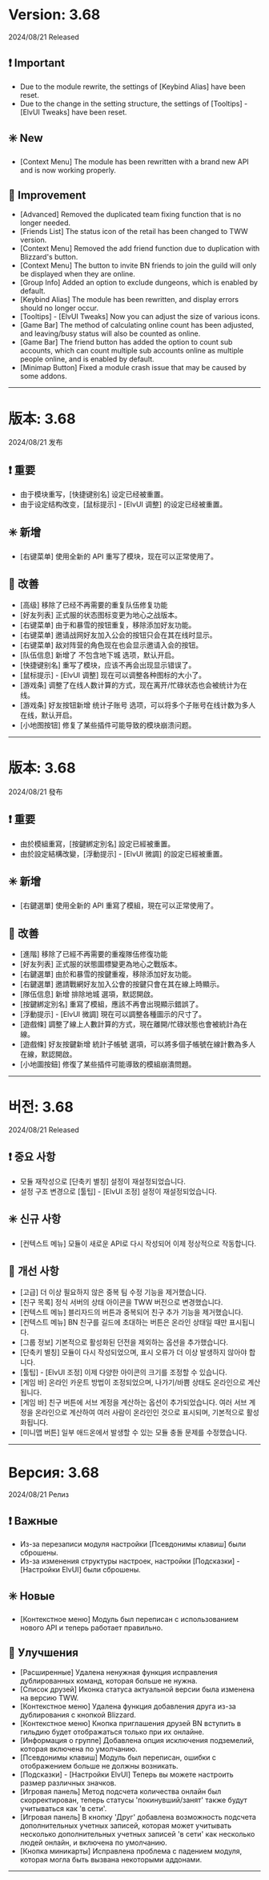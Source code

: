 # Version: 3.68
2024/08/21 Released
## ❗ Important
- Due to the module rewrite, the settings of [Keybind Alias] have been reset.
- Due to the change in the setting structure, the settings of [Tooltips] - [ElvUI Tweaks] have been reset.
## ✳️ New
- [Context Menu] The module has been rewritten with a brand new API and is now working properly.
## 💪 Improvement
- [Advanced] Removed the duplicated team fixing function that is no longer needed.
- [Friends List] The status icon of the retail has been changed to TWW version.
- [Context Menu] Removed the add friend function due to duplication with Blizzard's button.
- [Context Menu] The button to invite BN friends to join the guild will only be displayed when they are online.
- [Group Info] Added an option to exclude dungeons, which is enabled by default.
- [Keybind Alias] The module has been rewritten, and display errors should no longer occur.
- [Tooltips] - [ElvUI Tweaks] Now you can adjust the size of various icons.
- [Game Bar] The method of calculating online count has been adjusted, and leaving/busy status will also be counted as online.
- [Game Bar] The friend button has added the option to count sub accounts, which can count multiple sub accounts online as multiple people online, and is enabled by default.
- [Minimap Button] Fixed a module crash issue that may be caused by some addons.

------
# 版本: 3.68
2024/08/21 发布
## ❗ 重要
- 由于模块重写，[快捷键别名] 设定已经被重置。
- 由于设定结构改变，[鼠标提示] - [ElvUI 调整] 的设定已经被重置。
## ✳️ 新增
- [右键菜单] 使用全新的 API 重写了模块，现在可以正常使用了。
## 💪 改善
- [高级] 移除了已经不再需要的重复队伍修复功能
- [好友列表] 正式服的状态图标变更为地心之战版本。
- [右键菜单] 由于和暴雪的按钮重复，移除添加好友功能。
- [右键菜单] 邀请战网好友加入公会的按钮只会在其在线时显示。
- [右键菜单] 敌对阵营的角色现在也会显示邀请入会的按钮。
- [队伍信息] 新增了 不包含地下城 选项，默认开启。
- [快捷键别名] 重写了模块，应该不再会出现显示错误了。
- [鼠标提示] - [ElvUI 调整] 现在可以调整各种图标的大小了。
- [游戏条] 调整了在线人数计算的方式，现在离开/忙碌状态也会被统计为在线。
- [游戏条] 好友按钮新增 统计子账号 选项，可以将多个子账号在线计数为多人在线，默认开启。
- [小地图按钮] 修复了某些插件可能导致的模块崩溃问题。

------
# 版本: 3.68
2024/08/21 發布
## ❗ 重要
- 由於模組重寫，[按鍵綁定別名] 設定已經被重置。
- 由於設定結構改變，[浮動提示] - [ElvUI 微調] 的設定已經被重置。
## ✳️ 新增
- [右鍵選單] 使用全新的 API 重寫了模組，現在可以正常使用了。
## 💪 改善
- [進階] 移除了已經不再需要的重複隊伍修復功能
- [好友列表] 正式服的狀態圖標變更為地心之戰版本。
- [右鍵選單] 由於和暴雪的按鍵重複，移除添加好友功能。
- [右鍵選單] 邀請戰網好友加入公會的按鍵只會在其在線上時顯示。
- [隊伍信息] 新增 排除地城 選項，默認開啟。
- [按鍵綁定別名] 重寫了模組，應該不再會出現顯示錯誤了。
- [浮動提示] - [ElvUI 微調] 現在可以調整各種圖示的尺寸了。
- [遊戲條] 調整了線上人數計算的方式，現在離開/忙碌狀態也會被統計為在線。
- [遊戲條] 好友按鍵新增 統計子帳號 選項，可以將多個子帳號在線計數為多人在線，默認開啟。
- [小地圖按鈕] 修復了某些插件可能導致的模組崩潰問題。

------
# 버전: 3.68
2024/08/21 Released
## ❗ 중요 사항
- 모듈 재작성으로 [단축키 별칭] 설정이 재설정되었습니다.
- 설정 구조 변경으로 [툴팁] - [ElvUI 조정] 설정이 재설정되었습니다.
## ✳️ 신규 사항
- [컨텍스트 메뉴] 모듈이 새로운 API로 다시 작성되어 이제 정상적으로 작동합니다.
## 💪 개선 사항
- [고급] 더 이상 필요하지 않은 중복 팀 수정 기능을 제거했습니다.
- [친구 목록] 정식 서버의 상태 아이콘을 TWW 버전으로 변경했습니다.
- [컨텍스트 메뉴] 블리자드의 버튼과 중복되어 친구 추가 기능을 제거했습니다.
- [컨텍스트 메뉴] BN 친구를 길드에 초대하는 버튼은 온라인 상태일 때만 표시됩니다.
- [그룹 정보] 기본적으로 활성화된 던전을 제외하는 옵션을 추가했습니다.
- [단축키 별칭] 모듈이 다시 작성되었으며, 표시 오류가 더 이상 발생하지 않아야 합니다.
- [툴팁] - [ElvUI 조정] 이제 다양한 아이콘의 크기를 조정할 수 있습니다.
- [게임 바] 온라인 카운트 방법이 조정되었으며, 나가기/바쁨 상태도 온라인으로 계산됩니다.
- [게임 바] 친구 버튼에 서브 계정을 계산하는 옵션이 추가되었습니다. 여러 서브 계정을 온라인으로 계산하여 여러 사람이 온라인인 것으로 표시되며, 기본적으로 활성화됩니다.
- [미니맵 버튼] 일부 애드온에서 발생할 수 있는 모듈 충돌 문제를 수정했습니다.

------
# Версия: 3.68
2024/08/21 Релиз
## ❗ Важные
- Из-за перезаписи модуля настройки [Псевдонимы клавиш] были сброшены.
- Из-за изменения структуры настроек, настройки [Подсказки] - [Настройки ElvUI] были сброшены.
## ✳️ Новые
- [Контекстное меню] Модуль был переписан с использованием нового API и теперь работает правильно.
## 💪 Улучшения
- [Расширенные] Удалена ненужная функция исправления дублированных команд, которая больше не нужна.
- [Список друзей] Иконка статуса актуальной версии была изменена на версию TWW.
- [Контекстное меню] Удалена функция добавления друга из-за дублирования с кнопкой Blizzard.
- [Контекстное меню] Кнопка приглашения друзей BN вступить в гильдию будет отображаться только при их онлайне.
- [Информация о группе] Добавлена опция исключения подземелий, которая включена по умолчанию.
- [Псевдонимы клавиш] Модуль был переписан, ошибки с отображением больше не должны возникать.
- [Подсказки] - [Настройки ElvUI] Теперь вы можете настроить размер различных значков.
- [Игровая панель] Метод подсчета количества онлайн был скорректирован, теперь статусы 'покинувший/занят' также будут учитываться как 'в сети'.
- [Игровая панель] В кнопку 'Друг' добавлена ​​возможность подсчета дополнительных учетных записей, которая может учитывать несколько дополнительных учетных записей 'в сети' как несколько людей онлайн, и включена по умолчанию.
- [Кнопка миникарты] Исправлена проблема с падением модуля, которая могла быть вызвана некоторыми аддонами.

------

